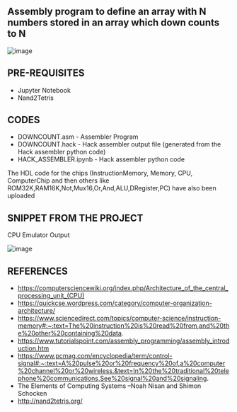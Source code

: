## Assembly program to define an array with N numbers stored in an array which down counts to N

![image](https://user-images.githubusercontent.com/59824729/121766678-6ddee800-cb71-11eb-930f-ee4bdea8a1ac.png)

## PRE-REQUISITES

* Jupyter Notebook
* Nand2Tetris

## CODES

* DOWNCOUNT.asm - Assembler Program
* DOWNCOUNT.hack - Hack assembler output file (generated from the Hack assembler python code)
* HACK_ASSEMBLER.ipynb - Hack assembler python code

The HDL code for the chips (InstructionMemory, Memory, CPU, ComputerChip and then others like ROM32K,RAM16K,Not,Mux16,Or,And,ALU,DRegister,PC) have also been uploaded

## SNIPPET FROM THE PROJECT

CPU Emulator Output

![image](https://user-images.githubusercontent.com/59824729/121766779-02494a80-cb72-11eb-8df9-3b2f504f7aca.png)

## REFERENCES

* https://computersciencewiki.org/index.php/Architecture_of_the_central_processing_unit_(CPU)
* https://quickcse.wordpress.com/category/computer-organization-architecture/
* https://www.sciencedirect.com/topics/computer-science/instruction-memory#:~:text=The%20instruction%20is%20read%20from,and%20the%20other%20containing%20data.
* https://www.tutorialspoint.com/assembly_programming/assembly_introduction.htm
* https://www.pcmag.com/encyclopedia/term/control-signal#:~:text=A%20pulse%20or%20frequency%20of,a%20computer%20channel%20or%20wireless.&text=In%20the%20traditional%20telephone%20communications,See%20signal%20and%20signaling.
* The Elements of Computing Systems –Noah Nisan and Shimon Schocken
* http://nand2tetris.org/
